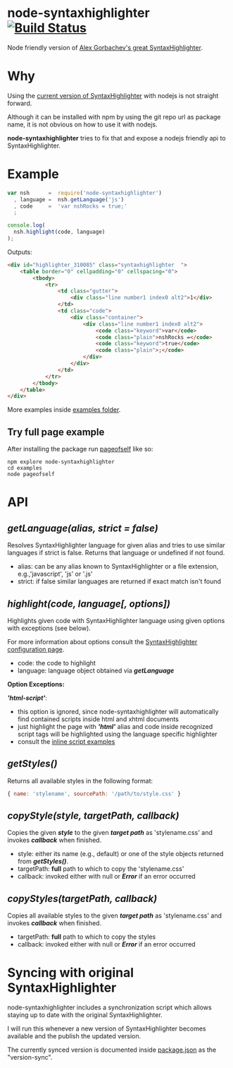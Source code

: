 # node-syntaxhighlighter [![Build Status](https://secure.travis-ci.org/thlorenz/node-syntaxhighlighter.png)](http://travis-ci.org/thlorenz/node-syntaxhighlighter)

Node friendly version of [Alex Gorbachev's great SyntaxHighlighter](http://alexgorbatchev.com/SyntaxHighlighter/).

# Why

Using the [current version of SyntaxHighlighter](https://github.com/alexgorbatchev/SyntaxHighlighter) with nodejs is not straight forward.

Although it can be installed with npm by using the git repo url as package name, it is not obvious on how to use it with nodejs.

**node-syntaxhighlighter** tries to fix that and expose a nodejs friendly api to SyntaxHighlighter. 

# Example

```javascript
var nsh      =  require('node-syntaxhighlighter')
  , language =  nsh.getLanguage('js')
  , code     =  'var nshRocks = true;'
  ;

console.log(
  nsh.highlight(code, language)
);
```

Outputs:

```html
<div id="highlighter_310085" class="syntaxhighlighter  ">
    <table border="0" cellpadding="0" cellspacing="0">
        <tbody>
            <tr>
                <td class="gutter">
                    <div class="line number1 index0 alt2">1</div>
                </td>
                <td class="code">
                    <div class="container">
                        <div class="line number1 index0 alt2">
                            <code class="keyword">var</code>
                            <code class="plain">nshRocks =</code>
                            <code class="keyword">true</code>
                            <code class="plain">;</code>
                        </div>
                    </div>
                </td>
            </tr>
        </tbody>
    </table>
</div>
```

More examples inside [examples folder](./node-syntaxhighlighter/tree/master/examples).

## Try full page example 


After installing the package run [pageofself](./node-syntaxhighlighter/blob/master/examples/pageofself.js) like so:

```shell
npm explore node-syntaxhighlighter
cd examples
node pageofself
```

# API

## *getLanguage(alias, strict = false)*

Resolves SyntaxHighlighter language for given alias and tries to use similar languages if strict is false.
Returns that language or undefined if not found.

- alias: can be any alias known to SyntaxHighlighter or a file extension, e.g.,'javascript', 'js' or '.js'
- strict: if false similar languages are returned if exact match isn't found

## *highlight(code, language[, options])*

Highlights given code with SyntaxHighlighter language using given options with exceptions (see below).

For more information about options consult the [SyntaxHighlighter configuration page](http://alexgorbatchev.com/SyntaxHighlighter/manual/configuration/).

- code: the code to highlight
- language: language object obtained via ***getLanguage***

**Option Exceptions:**

***'html-script'***: 

- this option is ignored, since node-syntaxhighlighter will automatically find contained scripts inside html and xhtml documents
- just highlight the page with ***'html'*** alias and code inside recognized script tags will be highlighted using the language specific highlighter
- consult the [inline script examples](./node-syntaxhighlighter/tree/master/examples/inline-scripts)


## *getStyles()*

Returns all available styles in the following format:

```javascript
{ name: 'stylename', sourcePath: '/path/to/style.css' }
```

## *copyStyle(style, targetPath, callback)*

Copies the given ***style*** to the given ***target path*** as 'stylename.css' and invokes ***callback*** when finished.

- style: either its name (e.g., default) or one of the style objects returned from ***getStyles()***.
- targetPath: **full** path to which to copy the 'stylename.css'
- callback: invoked either with null or ***Error*** if an error occurred

## *copyStyles(targetPath, callback)*

Copies all available styles to the given ***target path*** as 'stylename.css' and invokes ***callback*** when finished.

- targetPath: **full** path to which to copy the styles
- callback: invoked either with null or ***Error*** if an error occurred

# Syncing with original SyntaxHighlighter

node-syntaxhighlighter includes a synchronization script which allows staying up to date with the original SyntaxHighlighter.

I will run this whenever a new version of SyntaxHighlighter becomes available and the publish the updated version.

The currently synced version is documented inside [package.json](./node-syntaxhighlighter/blob/master/package.json) as the "version-sync".

